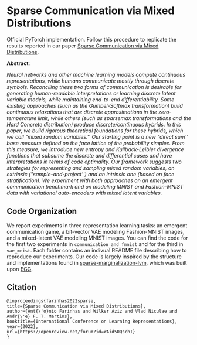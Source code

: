 # Sparse Communication via Mixed Distributions

Official PyTorch implementation. Follow this procedure to replicate the results reported in our paper [Sparse Communication via Mixed Distributions](https://openreview.net/forum?id=WAid50QschI).

**Abstract**:

_Neural networks and other machine learning models compute continuous representations, while humans communicate mostly through discrete symbols. Reconciling these two forms of communication is desirable for generating human-readable interpretations or learning discrete latent variable models, while maintaining end-to-end differentiability. Some existing approaches (such as the Gumbel-Softmax transformation) build continuous relaxations that are discrete approximations in the zero-temperature limit, while others (such as sparsemax transformations and the Hard Concrete distribution) produce discrete/continuous hybrids. In this paper, we build rigorous theoretical foundations for these hybrids, which we call "mixed random variables.'' Our starting point is a new "direct sum'' base measure defined on the face lattice of the probability simplex. From this measure, we introduce new entropy and Kullback-Leibler divergence functions that subsume the discrete and differential cases and have interpretations in terms of code optimality. Our framework suggests two strategies for representing and sampling mixed random variables, an extrinsic ("sample-and-project'') and an intrinsic one (based on face stratification). We experiment with both approaches on an  emergent communication benchmark and on modeling MNIST and Fashion-MNIST data with variational auto-encoders with mixed latent variables._

## Code Organization

We report experiments in three representation learning tasks: an emergent communication game, a bit-vector VAE modeling Fashion-MNIST images, and a mixed-latent VAE modeling MNIST images. You can find the code for the first two experiments in `communication_and_fmnist` and for the third in `vae_mnist`. Each folder contains an indivual README file describing how to reproduce our experiments. Our code is largely inspired by the structure and implementations found in [sparse-marginalization-lvm](https://github.com/deep-spin/sparse-marginalization-lvm), which was built upon [EGG](https://github.com/facebookresearch/EGG).

## Citation

```
@inproceedings{farinhas2022sparse,
title={Sparse Communication via Mixed Distributions},
author={Ant{\'o}nio Farinhas and Wilker Aziz and Vlad Niculae and Andr{\'e} F. T. Martins},
booktitle={International Conference on Learning Representations},
year={2022},
url={https://openreview.net/forum?id=WAid50QschI}
}
```
